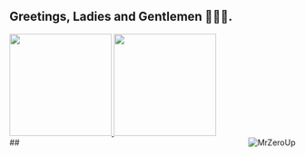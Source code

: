 ## Greetings, Ladies and Gentlemen 👨‍💻🌐.

<div>
  <a href="https://github.com/MrZeroUp">
  <img height="180em" src="https://github-readme-stats.vercel.app/api?username=MrZeroUp&theme=highcontrast&show_icons=true&include_all_commits=true&count_private=trueshow_icons=true">
  <a></a>
  <img height="180em" src="https://github-readme-stats.vercel.app/api/top-langs/?username=MrZeroUp&layout=compact&theme=highcontrast"> 
</div>

<div>
  <img align="right" alt="MrZeroUp" src="https://giphy.com/136a4c21-3b79-4b0b-9e00-812feaad4a66&https://drive.google.com/file/d/1dH7UKBM6xjtXNlpve0K2dJoT0EDuFsJJ/view?usp=drive_link">
</div>
##

<div>
  
</div>
